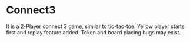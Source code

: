# Connect3
It is a 2-Player connect 3 game, similar to tic-tac-toe. Yellow player starts first and replay feature added. Token and board placing bugs may exist. 

